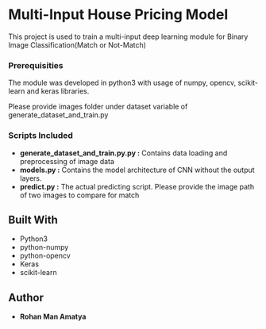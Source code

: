 <h1>Multi-Input House Pricing Model</h1>
<p>This project is used to train a multi-input deep learning module for Binary Image Classification(Match or Not-Match)</p>

<h3>Prerequisities</h3>
<p>The module was developed in python3 with usage of numpy, opencv, scikit-learn and keras libraries.</p>
<p>Please provide images folder under dataset variable of  generate_dataset_and_train.py </bold></p>


<h3>Scripts Included</h3>
<ul>
<li><strong>generate_dataset_and_train.py.py :</strong> Contains data loading and preprocessing of image data</li>
<li><strong>models.py :</strong> Contains the model architecture of CNN without the output layers.</li>
<li><strong>predict.py :</strong> The actual predicting script. Please provide the image path of two images to compare for match</li>
</ul>



<h2>Built With</h2>
<ul>
<li>Python3</li>
<li>python-numpy</li>
<li>python-opencv</li>
<li>Keras</li>
<li>scikit-learn</li>
</ul>

<h2>Author</h2>
<ul>
<li><strong>Rohan Man Amatya</strong></li>
</ul>